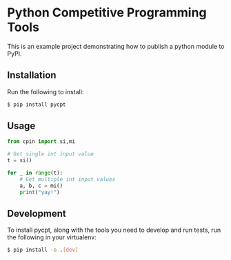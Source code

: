 # Python Competitive Programming Tools

This is an example project demonstrating how to publish a python module to PyPI.

## Installation

Run the following to install:

```bash
$ pip install pycpt
```

## Usage

```python
from cpin import si,mi

# Get single int input value
t = si()

for _ in range(t):
    # Get multiple int input values
    a, b, c = mi()
    print("yay!")
```

## Development

To install pycpt, along with the tools you need to develop and run tests, run the following in your virtualenv:

```bash
$ pip install -e .[dev]
```